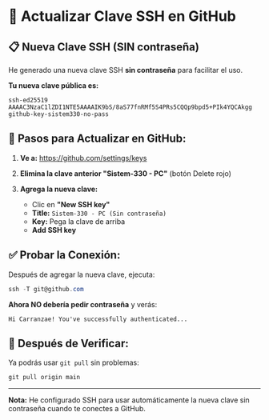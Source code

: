 # 🔄 Actualizar Clave SSH en GitHub

## 📋 Nueva Clave SSH (SIN contraseña)

He generado una nueva clave SSH **sin contraseña** para facilitar el uso.

**Tu nueva clave pública es:**
```
ssh-ed25519 AAAAC3NzaC1lZDI1NTE5AAAAIK9bS/8aS77fnRMf5S4PRs5CQQp9bpd5+PIk4YQCAkgg github-key-sistem330-no-pass
```

## 🔧 Pasos para Actualizar en GitHub:

1. **Ve a:** https://github.com/settings/keys

2. **Elimina la clave anterior "Sistem-330 - PC"** (botón Delete rojo)

3. **Agrega la nueva clave:**
   - Clic en **"New SSH key"**
   - **Title:** `Sistem-330 - PC (Sin contraseña)`
   - **Key:** Pega la clave de arriba
   - **Add SSH key**

## ✅ Probar la Conexión:

Después de agregar la nueva clave, ejecuta:

```powershell
ssh -T git@github.com
```

**Ahora NO debería pedir contraseña** y verás:
```
Hi Carranzae! You've successfully authenticated...
```

## 🚀 Después de Verificar:

Ya podrás usar `git pull` sin problemas:

```powershell
git pull origin main
```

---
**Nota:** He configurado SSH para usar automáticamente la nueva clave sin contraseña cuando te conectes a GitHub.


